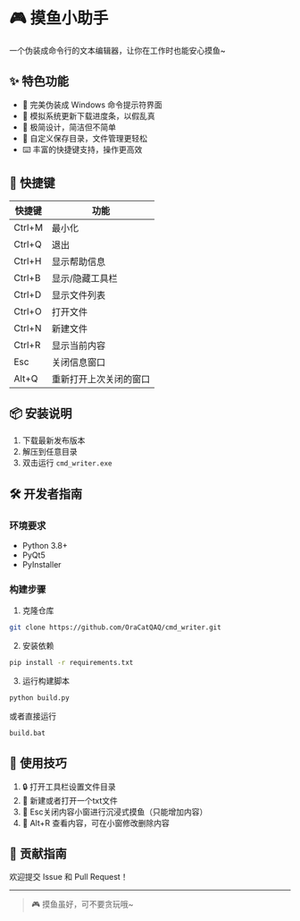 # 🎮 摸鱼小助手 

一个伪装成命令行的文本编辑器，让你在工作时也能安心摸鱼~ 

## ✨ 特色功能

- 📝 完美伪装成 Windows 命令提示符界面
- 🎯 模拟系统更新下载进度条，以假乱真
- 🎨 极简设计，简洁但不简单
- 💾 自定义保存目录，文件管理更轻松
- ⌨️ 丰富的快捷键支持，操作更高效

## 🔧 快捷键

| 快捷键 | 功能 |
|--------|------|
| Ctrl+M | 最小化 |
| Ctrl+Q | 退出 |
| Ctrl+H | 显示帮助信息 |
| Ctrl+B | 显示/隐藏工具栏 |
| Ctrl+D | 显示文件列表 |
| Ctrl+O | 打开文件 |
| Ctrl+N | 新建文件 |
| Ctrl+R | 显示当前内容 |
| Esc | 关闭信息窗口 |
| Alt+Q | 重新打开上次关闭的窗口 |

## 📦 安装说明

1. 下载最新发布版本
2. 解压到任意目录
3. 双击运行 `cmd_writer.exe`

## 🛠️ 开发者指南

### 环境要求
- Python 3.8+
- PyQt5
- PyInstaller

### 构建步骤
1. 克隆仓库
```bash
git clone https://github.com/OraCatQAQ/cmd_writer.git
```
2. 安装依赖
```bash
pip install -r requirements.txt
```
3. 运行构建脚本
```bash
python build.py
```
或者直接运行
```bash
build.bat
```
## 🎯 使用技巧

1. 🔒 打开工具栏设置文件目录
2. 📂 新建或者打开一个txt文件
3. 🎨 Esc关闭内容小窗进行沉浸式摸鱼（只能增加内容）
4. 💫 Alt+R 查看内容，可在小窗修改删除内容


## 🤝 贡献指南

欢迎提交 Issue 和 Pull Request！

---

> 🎮 摸鱼虽好，可不要贪玩哦~ 
